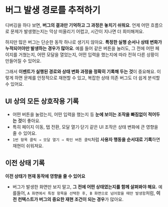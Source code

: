 # 버그 발생 경로를 추적하기

디버깅을 하다 보면, **버그의 결과만 기억하고 그 과정은 놓치기 쉬워요**. 언제 어떤 흐름으로 문제가 발생했는지는 막상 떠올리기 어렵고, 시간이 지나면 더 희미해져요.

하지만 많은 버그는 단순한 동작 하나로 생기지 않아요. **특정한 실행 순서나 상태 변화가 누적되어야만 발생하는 경우가 많아요**. 예를 들어 같은 버튼을 눌러도, 그 전에 어떤 페이지를 거쳤는지, 어떤 모달을 열었는지, 어떤 입력을 했는지에 따라 전혀 다른 상황이 만들어질 수 있어요.

그래서 **이벤트가 실행된 경로와 상태 변화 과정을 정확히 기록해 두는 것**이 중요해요. 이렇게 하면 문제를 안정적으로 재현할 수 있고, 복잡한 상태 의존 버그도 더 쉽게 분석할 수 있어요.

## UI 상의 모든 상호작용 기록

- 어떤 버튼을 눌렀는지, 어떤 입력을 했는지 등 **눈에 보이는 조작을 빠짐없이 적어두는 것**이 좋아요.
- 특히 페이지 이동, 탭 전환, 모달 열기·닫기 같은 UI 조작은 상태 변화에 큰 영향을 줄 수 있어요.
- `1번 항목 클릭 → 모달 열기 → 확인 버튼 클릭`처럼 **사용자 행동을 순서대로 기록**하면 재현이 쉬워져요.

## 이전 상태 기록

**이전 상태가 현재 동작에 영향을 줄 수 있어요**

- 버그가 발생한 화면만 보지 말고, **그 전에 어떤 상태였는지를 함께 살펴봐야 해요.** 예를들어, `A 화면에서 특정 항목을 선택한 후, B 화면으로 넘어왔을 때만 발생함`처럼, **이전 컨텍스트가 버그의 중요한 재현 조건이 되는 경우**가 많아요.

